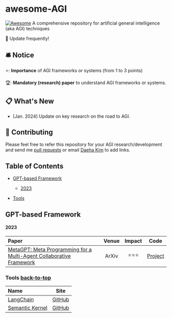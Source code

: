 # awesome-AGI
[![Awesome](https://awesome.re/badge.svg)](https://awesome.re)
A comprehensive repository for artificial general intelligence (aka AGI) techniques

👀 Update frequently!


## 🛎 Notice
⭐️: __Importance__ of AGI frameworks or systems (from 1 to 3 points)

🏆: __Mandatory (research) paper__ to understand AGI frameworks or systems.


## 📋 What's New

- [Jan. 2024] Update on key research on the road to AGI.

## 👥 Contributing
Please feel free to refer this repository for your AGI research/development and send me [pull requests](https://github.com/kdhht2334/awesome-AGI/pulls) or email [Daeha Kim](kdhht5022@gmail.com) to add links.


## Table of Contents

- [GPT-based Framework](#gpt-framework) <a id="gpt-framework"></a>
  - [2023](#2023-c)

- [Tools](#tools)


## GPT-based Framework <a id="gpt-framework"></a>

#### 2023 <a id="2023-c"></a>

| Paper | Venue | Impact | Code |
| :---  | :---: | :---:  | :---:|
| [MetaGPT: Meta Programming for a Multi-Agent Collaborative Framework](https://arxiv.org/pdf/2308.00352.pdf) | ArXiv | ⭐️⭐️⭐️ | [Project](https://github.com/geekan/MetaGPT) |

### Tools [back-to-top](#gpt-framework) <a id="tools"></a>

| Name | Site |
| :--- | :---: |
| [LangChain](https://www.langchain.com/) | [GitHub](https://github.com/langchain-ai/langchain) |
| [Semantic Kernel](https://learn.microsoft.com/en-us/semantic-kernel/overview/) | [GitHub](https://github.com/microsoft/semantic-kernel) |